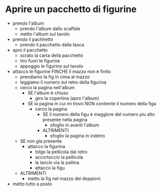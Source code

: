 # Aprire un pacchetto di figurine

- prendo l'album
  - prendo l'album dallo scaffale
  - metto l'album sul tavolo
- prendo il pachhetto
  - prendo il pacchetto dalla tasca
- apro il pacchetto
  - scrato la carta della pacchetto
  - tiro fuori le figurine
  - appoggio le figurine sul tavolo
- attacco le figurine
  FINCHE il mazzo non è finito
  - prendiamo la fig in cima al mazzo
  - leggiamo il numero sul retro della figurina
  - cerco la pagina nell'album
    - SE l'album è chiuso
      - giro la copertina (apro l'album)
    - SE la pagina in cui mi trovo NON contiente il numero della figa
      - cerco la pagina
        - SE il numero della figu è maggiore del numero piu alto presente nella pagina
          - sfoglio in avanti l'album
        - ALTRIMENTI
          - sfoglio la pagina in indetro
  - SE non gia presente
    - attacco la figurina
      - tolgo la pellicola dal retro
      - accortoccio la pellicola
      - la lancio via la pallina
      - attacco la figu
  - ALTRIMENTI
    - metto la fig nel mazzo dei doppioni
- metto tutto a posto
